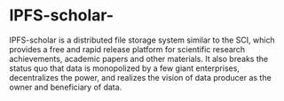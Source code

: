 # IPFS-scholar-
IPFS-scholar is a distributed file storage system similar to the SCI, which provides a free and rapid release platform for scientific research achievements, academic papers and other materials. It also breaks the status quo that data is monopolized by a few giant enterprises, decentralizes the power, and realizes the vision of data producer as the owner and beneficiary of data.
